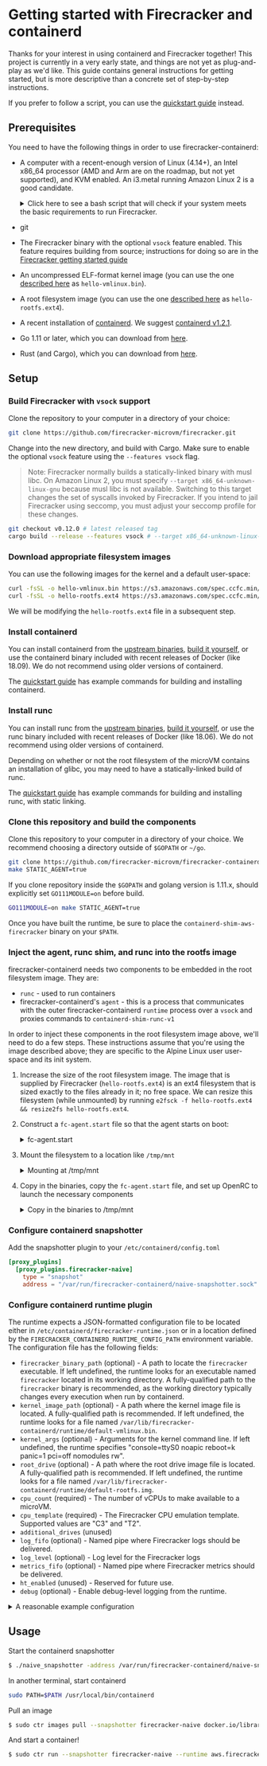 # Getting started with Firecracker and containerd

Thanks for your interest in using containerd and Firecracker together!  This
project is currently in a very early state, and things are not yet as
plug-and-play as we'd like.  This guide contains general instructions for
getting started, but is more descriptive than a concrete set of step-by-step
instructions. 

If you prefer to follow a script, you can use the
[quickstart guide](quickstart.md) instead.

## Prerequisites

You need to have the following things in order to use firecracker-containerd:

* A computer with a recent-enough version of Linux (4.14+), an Intel x86_64
  processor (AMD and Arm are on the roadmap, but not yet supported), and KVM
  enabled.  An i3.metal running Amazon Linux 2 is a good candidate.
  
  <details>
  
  <summary>Click here to see a bash script that will check if your system meets
  the basic requirements to run Firecracker.</summary>
  
  ```bash
  err=""; \
  [ "$(uname) $(uname -m)" = "Linux x86_64" ] \
    || err="ERROR: your system is not Linux x86_64."; \
  [ -r /dev/kvm ] && [ -w /dev/kvm ] \
    || err="$err\nERROR: /dev/kvm is innaccessible."; \
  (( $(uname -r | cut -d. -f1)*1000 + $(uname -r | cut -d. -f2) >= 4014 )) \
    || err="$err\nERROR: your kernel version ($(uname -r)) is too old."; \
  dmesg | grep -i "hypervisor detected" \
    && echo "WARNING: you are running in a virtual machine. Firecracker is not well tested under nested virtualization."; \
  [ -z "$err" ] && echo "Your system looks ready for Firecracker!" || echo -e "$err"
  ```
  
  </details>
* git
* The Firecracker binary with the optional `vsock` feature enabled.  This
  feature requires building from source; instructions for doing so are in the
  [Firecracker getting started guide](https://github.com/firecracker-microvm/firecracker/blob/master/docs/getting-started.md#building-from-source)
* An uncompressed ELF-format kernel image (you can use the one
  [described here](https://github.com/firecracker-microvm/firecracker/blob/master/docs/getting-started.md#running-firecracker)
  as `hello-vmlinux.bin`).
* A root filesystem image (you can use the one
  [described here](https://github.com/firecracker-microvm/firecracker/blob/master/docs/getting-started.md#running-firecracker)
  as `hello-rootfs.ext4`). 
* A recent installation of
  [containerd](https://github.com/containerd/containerd/releases).  We suggest
  [containerd v1.2.1](https://github.com/containerd/containerd/releases/tag/v1.2.1).
* Go 1.11 or later, which you can download from [here](https://golang.org/dl/).
* Rust (and Cargo), which you can download from [here](https://rustup.rs/).

## Setup

### Build Firecracker with `vsock` support

Clone the repository to your computer in a directory of your choice:

```bash
git clone https://github.com/firecracker-microvm/firecracker.git
```
Change into the new directory, and build with Cargo.  Make sure to enable the
optional `vsock` feature using the `--features vsock` flag.

> Note: Firecracker normally builds a statically-linked binary with musl libc.
> On Amazon Linux 2, you must specify `--target x86_64-unknown-linux-gnu`
> because musl libc is not available.  Switching to this target changes the set
> of syscalls invoked by Firecracker.  If you intend to jail Firecracker using
> seccomp, you must adjust your seccomp profile for these changes.

```bash
git checkout v0.12.0 # latest released tag
cargo build --release --features vsock # --target x86_64-unknown-linux-gnu
```

### Download appropriate filesystem images

You can use the following images for the kernel and a default user-space:

```bash
curl -fsSL -o hello-vmlinux.bin https://s3.amazonaws.com/spec.ccfc.min/img/hello/kernel/hello-vmlinux.bin
curl -fsSL -o hello-rootfs.ext4 https://s3.amazonaws.com/spec.ccfc.min/img/hello/fsfiles/hello-rootfs.ext4
```

We will be modifying the `hello-rootfs.ext4` file in a subsequent step.

### Install containerd

You can install containerd from the
[upstream binaries](https://github.com/containerd/containerd/releases/tag/v1.2.1),
[build it yourself](https://github.com/containerd/containerd/blob/master/BUILDING.md),
or use the containerd binary included with recent releases of Docker (like
18.09).  We do not recommend using older versions of containerd.

The [quickstart guide](quickstart.md) has example commands for building and
installing containerd.

### Install runc

You can install runc from the
[upstream binaries](https://github.com/opencontainers/runc/releases/tag/v1.0.0-rc6),
[build it yourself](https://github.com/containerd/containerd/blob/v1.2.1/RUNC.md),
or use the runc binary included with recent releases of Docker (like 18.06).  We
do not recommend using older versions of containerd.

Depending on whether or not the root filesystem of the microVM contains an
installation of glibc, you may need to have a statically-linked build of runc.

The [quickstart guide](quickstart.md) has example commands for building and
installing runc, with static linking.


### Clone this repository and build the components

Clone this repository to your computer in a directory of your choice.
We recommend choosing a directory outside of `$GOPATH` or `~/go`.

```bash
git clone https://github.com/firecracker-microvm/firecracker-containerd
make STATIC_AGENT=true
```

If you clone repository inside the `$GOPATH` and golang version is 1.11.x, should explicitly set `GO111MODULE=on` before build.

```bash
GO111MODULE=on make STATIC_AGENT=true
```

Once you have built the runtime, be sure to place the
`containerd-shim-aws-firecracker` binary on your `$PATH`.

### Inject the agent, runc shim, and runc into the rootfs image

firecracker-containerd needs two components to be embedded in the root
filesystem image.  They are:

* `runc` - used to run containers
* firecracker-containerd's `agent` - this is a process that communicates with
  the outer firecracker-containerd `runtime` process over a `vsock` and proxies
  commands to `containerd-shim-runc-v1`

In order to inject these components in the root filesystem image above, we'll
need to do a few steps.  These instructions assume that you're using the image
described above; they are specific to the Alpine Linux user user-space and its
init system.

1. Increase the size of the root filesystem image.  The image that is supplied
   by Firecracker (`hello-rootfs.ext4`) is an ext4 filesystem that is sized
   exactly to the files already in it; no free space.  We can resize this
   filesystem (while unmounted) by running
   `e2fsck -f hello-rootfs.ext4 && resize2fs hello-rootfs.ext4`.
2. Construct a `fc-agent.start` file so that the agent starts on boot:
   <details>
   <summary>fc-agent.start</summary>
   
   ```bash
   #!/bin/sh
   mkdir -p /container/rootfs
   exec > /container/agent-debug.log # Debug logs from the agent
   exec 2>&1
   touch /container/runtime
   mount -t auto -o rw /dev/vdb /container/rootfs
   cd /container
   /usr/local/bin/agent -id 1 -debug &
   ```
   </details>
3. Mount the filesystem to a location like `/tmp/mnt`
   <details>
   <summary>Mounting at /tmp/mnt</summary>
   
   ```bash
   sudo mkdir /tmp/mnt
   sudo mount hello-rootfs.ext4 /tmp/mnt
   ```
   </details>
4. Copy in the binaries, copy the `fc-agent.start` file, and set up OpenRC to
   launch the necessary components
   <details>
   <summary>Copy in the binaries to /tmp/mnt</summary>
   
   ```bash
   sudo cp $(which runc) firecracker-containerd/agent/agent /tmp/mnt/usr/local/bin
   sudo cp fc-agent.start /tmp/mnt/etc/local.d
   sudo chmod +x /tmp/mnt/etc/local.d/fc-agent.start
   sudo ln -s /etc/init.d/local /tmp/mnt/etc/runlevels/default/local
   sudo ln -s /etc/init.d/cgroups /tmp/mnt/etc/runlevels/default/cgroups
   sudo umount /tmp/mnt
   ```
   </details>

### Configure containerd snapshotter

Add the snapshotter plugin to your `/etc/containerd/config.toml`
```toml
[proxy_plugins]
  [proxy_plugins.firecracker-naive]
    type = "snapshot"
    address = "/var/run/firecracker-containerd/naive-snapshotter.sock"
```

### Configure containerd runtime plugin

The runtime expects a JSON-formatted configuration file to be located either in
`/etc/containerd/firecracker-runtime.json` or in a location defined by the
`FIRECRACKER_CONTAINERD_RUNTIME_CONFIG_PATH` environment variable.  The
configuration file has the following fields:

* `firecracker_binary_path` (optional) - A path to locate the `firecracker`
  executable.  If left undefined, the runtime looks for an executable named
  `firecracker` located in its working directory.  A fully-qualified path to the
  `firecracker` binary is recommended, as the working directory typically
  changes every execution when run by containerd.
* `kernel_image_path` (optional) - A path where the kernel image file is
  located.  A fully-qualified path is recommended.  If left undefined, the
  runtime looks for a file named
  `/var/lib/firecracker-containerd/runtime/default-vmlinux.bin`.
* `kernel_args` (optional) - Arguments for the kernel command line.  If left
  undefined, the runtime specifies "console=ttyS0 noapic reboot=k panic=1
  pci=off nomodules rw".
* `root_drive` (optional) - A path where the root drive image file is located. A
  fully-qualified path is recommended.  If left undefined, the runtime looks for
  a file named `/var/lib/firecracker-containerd/runtime/default-rootfs.img`.
* `cpu_count` (required) - The number of vCPUs to make available to a microVM.
* `cpu_template` (required) - The Firecracker CPU emulation template.  Supported
  values are "C3" and "T2".
* `additional_drives` (unused)
* `log_fifo` (optional) - Named pipe where Firecracker logs should be delivered.
* `log_level` (optional) - Log level for the Firecracker logs
* `metrics_fifo` (optional) - Named pipe where Firecracker metrics should be
  delivered.
* `ht_enabled` (unused) - Reserved for future use.
* `debug` (optional) - Enable debug-level logging from the runtime.

<details>
<summary>A reasonable example configuration</summary>

```json
{
  "firecracker_binary_path": "/usr/local/bin/firecracker",
  "kernel_image_path": "/var/lib/firecracker-containerd/runtime/hello-vmlinux.bin",
  "kernel_args": "console=ttyS0 noapic reboot=k panic=1 pci=off nomodules rw",
  "root_drive": "/var/lib/firecracker-containerd/runtime/hello-rootfs.ext4",
  "cpu_count": 1,
  "cpu_template": "T2",
  "log_fifo": "/tmp/fc-logs.fifo",
  "log_level": "Debug",
  "metrics_fifo": "/tmp/fc-metrics.fifo"
}
```
</details>

## Usage

Start the containerd snapshotter

```bash
$ ./naive_snapshotter -address /var/run/firecracker-containerd/naive-snapshotter.sock -path /tmp/fc-snapshot
```

In another terminal, start containerd

```bash
sudo PATH=$PATH /usr/local/bin/containerd
```

Pull an image

```bash
$ sudo ctr images pull --snapshotter firecracker-naive docker.io/library/busybox:latest
```

And start a container!

```bash
$ sudo ctr run --snapshotter firecracker-naive --runtime aws.firecracker --tty docker.io/library/busybox:latest busybox-test
```

